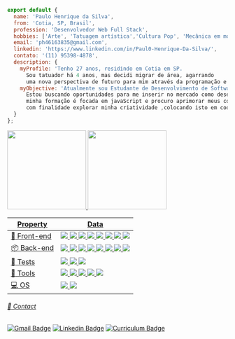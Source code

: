 ```javascript
export default {
  name: 'Paulo Henrique da Silva',
  from: 'Cotia, SP, Brasil',
  profession: 'Desenvolvedor Web Full Stack',
  hobbies: ['Arte', 'Tatuagem artística','Cultura Pop', 'Mecânica em motos'],
  email: 'ph46163835@gmail.com',
  linkedin: 'https://www.linkedin.com/in/Paul0-Henrique-Da-Silva/',
  contato: '(11) 95398-4878',
  description: {
    myProfile: 'Tenho 27 anos, residindo em Cotia em SP.
      Sou tatuador há 4 anos, mas decidi migrar de área, agarrando
      uma nova perspectiva de futuro para mim através da programação e suas tecnologias.',
    myObjective: 'Atualmente sou Estudante de Desenvolvimento de Software na Trybe.
      Estou buscando oportunidades para me inserir no mercado como desenvolvedor Full-Stack,
      minha formação é focada em javaScript e procuro aprimorar meus conhecimentos todos os dias,
      com finalidade explorar minha criatividade ,colocando isto em codigo.'
  }
};
```
<div align="lefth">
  <a href="https://github.com/Paul0-Henrique-Da-Silva">
  <img height="180em" src="https://github-readme-stats.vercel.app/api?username=Paul0-Henrique-Da-Silva&show_icons=true&theme=codeSTACKr&include_all_commits=true&count_private=true"/>
  <img height="180em" src="https://github-readme-stats.vercel.app/api/top-langs/?username=Paul0-Henrique-Da-Silva&layout=compact&langs_count=7&theme=codeSTACKr"/>
</div>
 

| Property                                        | Data          
|------------------------------------------------|---------------------------------------------------------------------------------------------------------| 
|  :page_with_curl: Front-end                 |<img src="https://img.shields.io/badge/-HTML5-E34F26?style=flat&logo=html5&logoColor=white"> <img src= "https://img.shields.io/badge/-CSS3-1572B6?style=flat&logo=css3&logoColor=white"> <img src="https://img.shields.io/badge/-Bootstrap-563D7C?style=flat&logo=bootstrap&logoColor=white"> <img src="https://img.shields.io/badge/-JavaScript-eed718?style=flat&logo=javascript&logoColor=ffffff"> <img src="https://img.shields.io/badge/-Sass-cc6699?style=flat&logo=sass&logoColor=ffffff"> <img src="https://img.shields.io/badge/-React-130f81?style=flat&logo=react&logoColor=white"> <img src="https://img.shields.io/badge/-Redux-34164e?style=flat&logo=redux&logoColor=white"> <img src="https://img.shields.io/badge/-ReactRouter-ea0655?style=flat&logo=reactRouter&logoColor=white">|  
|📦  Back-end                                | <img src="https://img.shields.io/badge/-Node.js-3C873A?style=flat&logo=Node.js&logoColor=white"> <img src="https://img.shields.io/badge/-Jwt-262927?style=flat&logo=JSON%20web%20tokens&logoColor=white"> <img src="https://img.shields.io/badge/-Sequelize-1572B6?style=flat&logo=sequelize&logoColor=white"> <img src="https://img.shields.io/badge/-Express.js-787878?style=flat&logo=express&logoColor=white"> <img src="https://img.shields.io/badge/-MySQL-F29111?style=flat&logo=mysql&logoColor=FFFFFF"> <img src="https://img.shields.io/badge/-MongoDB-4DB33D?style=flat&logo=mongodb&logoColor=FFFFFF"> <img src="http://img.shields.io/badge/-Heroku-430098?style=flat&logo=heroku&logoColor=white"> <img src="https://img.shields.io/badge/-Docker-1572B6?style=flat&logo=docker&logoColor=white"> |
|  :hammer: Tests                            | <img src="https://img.shields.io/badge/-TestingLibrary-cd0000?style=flat&logo=testingLibrary&logoColor=white"> <img src="https://img.shields.io/badge/-Jest-31b012?style=flat&logo=jest&logoColor=white"> <img src="https://img.shields.io/badge/-Mocha-7e4813?style=flat&logo=mocha&logoColor=white">|
|  :wrench: Tools                             |  <img src="http://img.shields.io/badge/-Git-F1502F?style=flat&logo=git&logoColor=FFFFFF"> <img src="http://img.shields.io/badge/-Github-787878?style=flat&logo=github&logoColor=FFFFFF"> <img src="http://img.shields.io/badge/-VS%20Code-007ACC?style=flat&logo=visual%20studio%20code&logoColor=white"> <img src="https://img.shields.io/badge/-Insomnia-5e2597?style=flat&logo=insomnia&logoColor=white"> <img src="http://img.shields.io/badge/-SublimeText-e2a223?style=flat&logo=sublimeText&logoColor=FFFFFF">  |  
| :computer: OS                               | <img src="http://img.shields.io/badge/-Windows-007ACC?style=flat&logo=windows&logoColor=white"> <img src="https://img.shields.io/badge/-Ubunto-ff4e26?style=flat&logo=ubuntu&logoColor=white"> |    
  
   
###### :speech_balloon: Contact
  
[![Gmail Badge](https://img.shields.io/badge/-gmail-c14438?style=flat&logo=Gmail&logoColor=white&link=mailto:ph46163835@gmail.com)](mailto:ph46163835@gmail.com)
[![Linkedin Badge](https://img.shields.io/badge/-linkedin-blue?style=flat&logo=Linkedin&logoColor=white&link=https://www.linkedin.com/in/Paul0-Henrique-Da-Silva)](https://www.linkedin.com/in/Paul0-Henrique-Da-Silva)
[![Curriculum Badge](https://img.shields.io/badge/-Curriculum-37513b?style=flat&logo=Contact&logoColor=white&link=https://docs.google.com/document/d/1hAzX8yfISevrKbz2P9Uwq_I0Ozyx1OCo/edit?usp=sharing&ouid=111255368468695881954&rtpof=true&sd=true)](https://docs.google.com/document/d/1hAzX8yfISevrKbz2P9Uwq_I0Ozyx1OCo/edit?usp=sharing&ouid=111255368468695881954&rtpof=true&sd=true)

  
 
